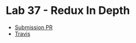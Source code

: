 # Lab 37 - Redux In Depth
* [Submission PR](https://github.com/401-advanced-javascript-donna/lab36-application_state/pull/2)
* [Travis](https://travis-ci.com/401-advanced-javascript-donna/lab36-application_state)
